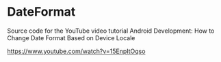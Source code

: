 # DateFormat

Source code for the YouTube video tutorial Android Development: How to Change Date Format Based on Device Locale

https://www.youtube.com/watch?v=15EnpItOqso
